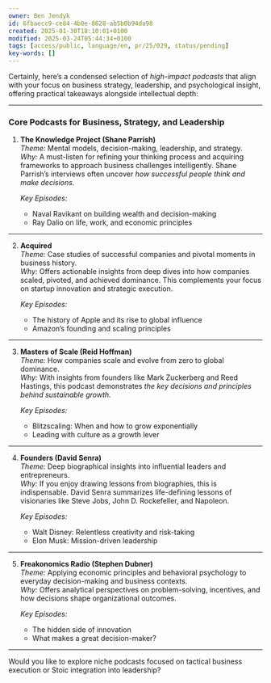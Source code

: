 ```yaml
---
owner: Ben Jendyk
id: 6fbaecc9-ce84-4b0e-8628-ab5b0b94da98
created: 2025-01-30T18:10:01+0100
modified: 2025-03-24T05:44:34+0100
tags: [access/public, language/en, pr/25/029, status/pending]
key-words: []
---
```


Certainly, here’s a condensed selection of *high-impact podcasts* that align with your focus on business strategy, leadership, and psychological insight, offering practical takeaways alongside intellectual depth:

---

### **Core Podcasts for Business, Strategy, and Leadership**

1. **The Knowledge Project (Shane Parrish)**  
   *Theme:* Mental models, decision-making, leadership, and strategy.  
   *Why:* A must-listen for refining your thinking process and acquiring frameworks to approach business challenges intelligently. Shane Parrish’s interviews often uncover *how successful people think and make decisions.*  

   *Key Episodes:*  
   - Naval Ravikant on building wealth and decision-making  
   - Ray Dalio on life, work, and economic principles  

---

2. **Acquired**  
   *Theme:* Case studies of successful companies and pivotal moments in business history.  
   *Why:* Offers actionable insights from deep dives into how companies scaled, pivoted, and achieved dominance. This complements your focus on startup innovation and strategic execution.  

   *Key Episodes:*  
   - The history of Apple and its rise to global influence  
   - Amazon’s founding and scaling principles  

---

3. **Masters of Scale (Reid Hoffman)**  
   *Theme:* How companies scale and evolve from zero to global dominance.  
   *Why:* With insights from founders like Mark Zuckerberg and Reed Hastings, this podcast demonstrates *the key decisions and principles behind sustainable growth.*  

   *Key Episodes:*  
   - Blitzscaling: When and how to grow exponentially  
   - Leading with culture as a growth lever  

---

4. **Founders (David Senra)**  
   *Theme:* Deep biographical insights into influential leaders and entrepreneurs.  
   *Why:* If you enjoy drawing lessons from biographies, this is indispensable. David Senra summarizes life-defining lessons of visionaries like Steve Jobs, John D. Rockefeller, and Napoleon.  

   *Key Episodes:*  
   - Walt Disney: Relentless creativity and risk-taking  
   - Elon Musk: Mission-driven leadership  

---

5. **Freakonomics Radio (Stephen Dubner)**  
   *Theme:* Applying economic principles and behavioral psychology to everyday decision-making and business contexts.  
   *Why:* Offers analytical perspectives on problem-solving, incentives, and how decisions shape organizational outcomes.  

   *Key Episodes:*  
   - The hidden side of innovation  
   - What makes a great decision-maker?

---

Would you like to explore niche podcasts focused on tactical business execution or Stoic integration into leadership?